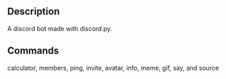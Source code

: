 ## Description
A discord bot made with discord.py.

## Commands
calculator, members, ping, invite, avatar, info, meme, gif, say, and source
